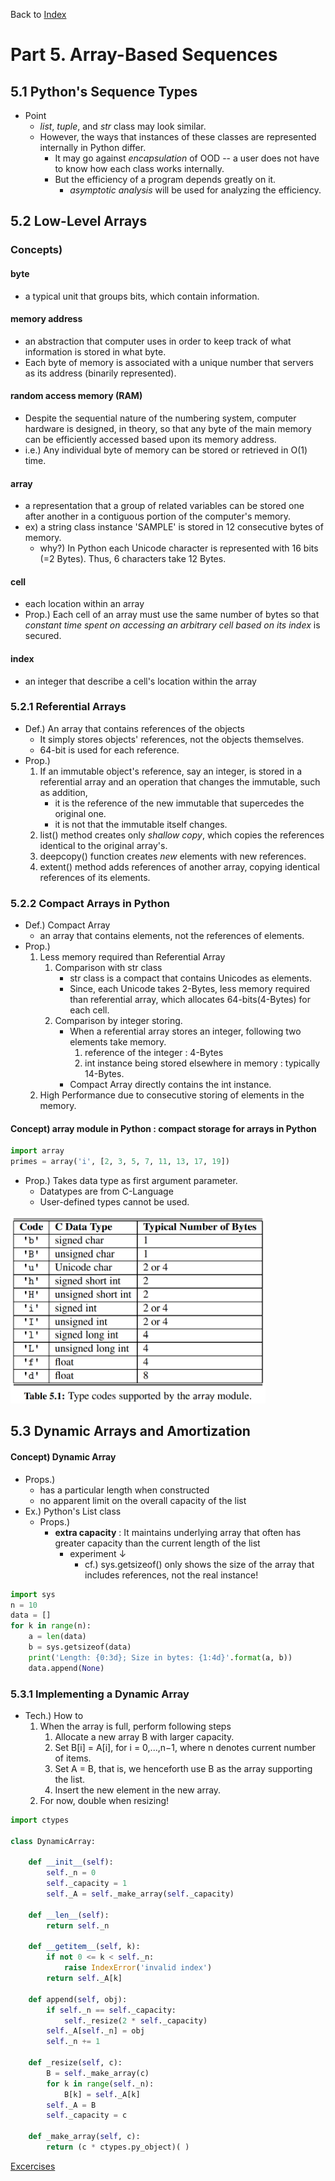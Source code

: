<div>
    <p>
        Back to <a href="https://github.com/JoonHyeok-hozy-Kim/datastructure_and_algorithm_in_python#readme">Index</a>
    </p>
</div>

# Part 5. Array-Based Sequences
## 5.1 Python's Sequence Types

* Point
  * _list_, _tuple_, and _str_ class may look similar.
  * However, the ways that instances of these classes are represented internally in Python differ.
    * It may go against _encapsulation_ of OOD -- a user does not have to know how each class works internally.
    * But the efficiency of a program depends greatly on it.
      * _asymptotic analysis_ will be used for analyzing the efficiency.

## 5.2 Low-Level Arrays
### Concepts)
#### byte
  * a typical unit that groups bits, which contain information.
#### memory address
  * an abstraction that computer uses in order to keep track of what information is stored in what byte.
  * Each byte of memory is associated with a unique number that servers as its address (binarily represented).
#### random access memory (RAM)
  * Despite the sequential nature of the numbering system, computer hardware is designed, in theory, so that any byte of the main memory can be efficiently accessed based upon its memory address.
  * i.e.) Any individual byte of memory can be stored or retrieved in O(1) time.
#### array
  * a representation that a group of related variables can be stored one after another in a contiguous portion of the computer's memory.
  * ex) a string class instance 'SAMPLE' is stored in 12 consecutive bytes of memory.
    * why?) In Python each Unicode character is represented with 16 bits (=2 Bytes). Thus, 6 characters take 12 Bytes.
#### cell
  * each location within an array
  * Prop.) Each cell of an array must use the same number of bytes so that _constant time spent on accessing an arbitrary cell based on its index_ is secured.
#### index
  * an integer that describe a cell's location within the array

### 5.2.1 Referential Arrays
* Def.) An array that contains references of the objects
  * It simply stores objects' references, not the objects themselves.
  * 64-bit is used for each reference.
* Prop.)
  1. If an immutable object's reference, say an integer, is stored in a referential array and an operation that changes the immutable, such as addition, 
     * it is the reference of the new immutable that supercedes the original one.
     * it is not that the immutable itself changes.
  2. list() method creates only _shallow copy_, which copies the references identical to the original array's.
  3. deepcopy() function creates _new_ elements with new references.
  4. extent() method adds references of another array, copying identical references of its elements.

### 5.2.2 Compact Arrays in Python
* Def.) Compact Array
  * an array that contains elements, not the references of elements.
* Prop.)
  1. Less memory required than Referential Array
     1. Comparison with str class
        * str class is a compact that contains Unicodes as elements.
        * Since, each Unicode takes 2-Bytes, less memory required than referential array, which allocates 64-bits(4-Bytes) for each cell.
     2. Comparison by integer storing.
        * When a referential array stores an integer, following two elements take memory.
          1. reference of the integer : 4-Bytes
          2. int instance being stored elsewhere in memory : typically 14-Bytes.
        * Compact Array directly contains the int instance.
  2. High Performance due to consecutive storing of elements in the memory.
  
#### Concept) array module in Python : compact storage for arrays in Python
```python
import array
primes = array('i', [2, 3, 5, 7, 11, 13, 17, 19])
```
* Prop.) Takes data type as first argument parameter.
  * Datatypes are from C-Language
  * User-defined types cannot be used.
<p align="start">
<img src="https://github.com/JoonHyeok-hozy-Kim/datastructure_and_algorithm_in_python/blob/main/Part05_Array_Based_Sequences/images/05_02_02_array_class_first_parameter.png" style="height: 300px;"></img><br/>
</p>

## 5.3 Dynamic Arrays and Amortization

#### Concept) Dynamic Array
* Props.)
  * has a particular length when constructed
  * no apparent limit on the overall capacity of the list
* Ex.) Python's List class
  * Props.)
    * __extra capacity__ : It maintains underlying array that often has greater capacity than the current length of the list
      * experiment ↓
        * cf.) sys.getsizeof() only shows the size of the array that includes references, not the real instance!
```python
import sys
n = 10
data = []
for k in range(n):
    a = len(data)
    b = sys.getsizeof(data)
    print('Length: {0:3d}; Size in bytes: {1:4d}'.format(a, b))
    data.append(None)
```

### 5.3.1 Implementing a Dynamic Array
* Tech.) How to
  1. When the array is full, perform following steps
     1. Allocate a new array B with larger capacity.
     2. Set B[i] = A[i], for i = 0,...,n−1, where n denotes current number of items.
     3. Set A = B, that is, we henceforth use B as the array supporting the list.
     4. Insert the new element in the new array.
  2. For now, double when resizing!

```python
import ctypes

class DynamicArray:

    def __init__(self):
        self._n = 0
        self._capacity = 1
        self._A = self._make_array(self._capacity)

    def __len__(self):
        return self._n

    def __getitem__(self, k):
        if not 0 <= k < self._n:
            raise IndexError('invalid index')
        return self._A[k]

    def append(self, obj):
        if self._n == self._capacity:
            self._resize(2 * self._capacity)
        self._A[self._n] = obj
        self._n += 1

    def _resize(self, c):
        B = self._make_array(c)
        for k in range(self._n):
            B[k] = self._A[k]
        self._A = B
        self._capacity = c

    def _make_array(self, c):
        return (c * ctypes.py_object)( )
```


<p>
    <a href="https://github.com/JoonHyeok-hozy-Kim/datastructure_and_algorithm_in_python/blob/main/Part05_Array_Based_Sequences/part05_07_exercises.md">Excercises</a>    
</p>
